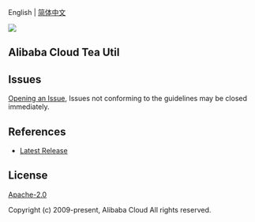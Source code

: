 English | [简体中文](README-CN.md)

![](https://aliyunsdk-pages.alicdn.com/icons/AlibabaCloud.svg)

## Alibaba Cloud Tea Util

## Issues
[Opening an Issue](), Issues not conforming to the guidelines may be closed immediately.

## References
* [Latest Release]()

## License
[Apache-2.0](http://www.apache.org/licenses/LICENSE-2.0)

Copyright (c) 2009-present, Alibaba Cloud All rights reserved.